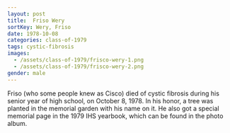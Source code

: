 ```yaml
---
layout: post
title:  Friso Wery
sortKey: Wery, Friso
date: 1978-10-08
categories: class-of-1979
tags: cystic-fibrosis
images:
  - /assets/class-of-1979/frisco-wery-1.png
  - /assets/class-of-1979/frisco-wery-2.png
gender: male
---
```

Friso (who some people knew as Cisco) died of cystic fibrosis during his senior year of high school, on October 8, 1978. In his honor, a tree was planted in the memorial garden with his name on it.  He also got a special memorial page in the 1979 IHS yearbook, which can be found in the photo album.

